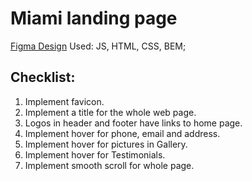 # Miami landing page
[Figma Design](https://www.figma.com/file/nHz8bflIwJaWP3P99vKTH5/miami_home_new?node-id=16033%3A3)
Used: JS, HTML, CSS, BEM;

## Checklist:

1. Implement favicon.
2. Implement a title for the whole web page.
3. Logos in header and footer have links to home page.
4. Implement hover for phone, email and address.
5. Implement hover for pictures in Gallery.
6. Implement hover for Testimonials.
7. Implement smooth scroll for whole page.
